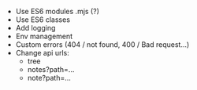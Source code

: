 - Use ES6 modules .mjs (?)
- Use ES6 classes
- Add logging
- Env management
- Custom errors (404 / not found, 400 / Bad request...)
- Change api urls:
  - tree
  - notes?path=...
  - note?path=...